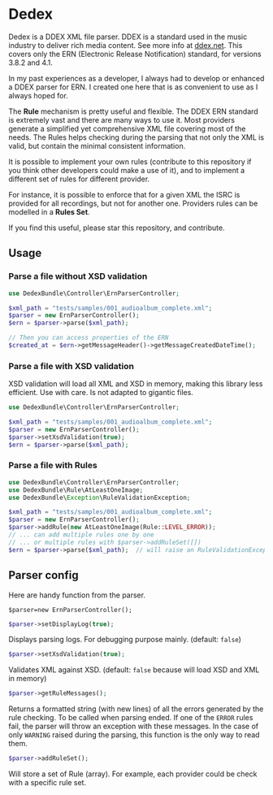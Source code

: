 # Dedex

Dedex is a DDEX XML file parser. DDEX is a standard used in the music industry to deliver rich media content. See more info at [ddex.net](https://ddex.net/). This covers only the ERN (Electronic Release Notification) standard, for versions 3.8.2 and 4.1.

In my past experiences as a developer, I always had to develop or enhanced a DDEX parser for ERN. I created one here that is as convenient to use as I always hoped for.

The **Rule** mechanism is pretty useful and flexible. The DDEX ERN standard is extremely vast and there are many ways to use it. Most providers generate a simplified yet comprehensive XML file covering most of the needs. The Rules helps checking during the parsing that not only the XML is valid, but contain the minimal consistent information.

It is possible to implement your own rules (contribute to this repository if you think other developers could make a use of it), and to implement a different set of rules for different provider.

For instance, it is possible to enforce that for a given XML the ISRC is provided for all recordings, but not for another one. Providers rules can be modelled in a **Rules Set**.

If you find this useful, please star this repository, and contribute.

## Usage

### Parse a file without XSD validation

```php
use DedexBundle\Controller\ErnParserController;

$xml_path = "tests/samples/001_audioalbum_complete.xml";
$parser = new ErnParserController();
$ern = $parser->parse($xml_path);

// Then you can access properties of the ERN
$created_at = $ern->getMessageHeader()->getMessageCreatedDateTime();
```

### Parse a file with XSD validation

XSD validation will load all XML and XSD in memory, making this library less efficient. Use with care. Is not adapted to gigantic files.

```php
use DedexBundle\Controller\ErnParserController;

$xml_path = "tests/samples/001_audioalbum_complete.xml";
$parser = new ErnParserController();
$parser->setXsdValidation(true);
$ern = $parser->parse($xml_path);
```

### Parse a file with Rules

```php
use DedexBundle\Controller\ErnParserController;
use DedexBundle\Rule\AtLeastOneImage;
use DedexBundle\Exception\RuleValidationException;

$xml_path = "tests/samples/001_audioalbum_complete.xml";
$parser = new ErnParserController();
$parser->addRule(new AtLeastOneImage(Rule::LEVEL_ERROR));
// ... can add multiple rules one by one
// ... or multiple rules with $parser->addRuleSet([])
$ern = $parser->parse($xml_path);  // will raise an RuleValidationException if rule is broken
```

## Parser config

Here are handy function from the parser.

`$parser=new ErnParserController();`

```php
$parser->setDisplayLog(true);
```

Displays parsing logs. For debugging purpose mainly. (default: `false`)

```php
$parser->setXsdValidation(true);
``` 

Validates XML against XSD. (default: `false` because will load XSD and XML in memory)

```php
$parser->getRuleMessages();
```

Returns a formatted string (with new lines) of all the errors generated by the rule checking. To be called when parsing ended. 
If one of the `ERROR` rules fail, the parser will throw an exception with these messages. 
In the case of only `WARNING` raised during the parsing, this function is the only way to read them. 

```php
$parser->addRuleSet();
```

Will store a set of Rule (array). For example, each provider could be check with a specific rule set.